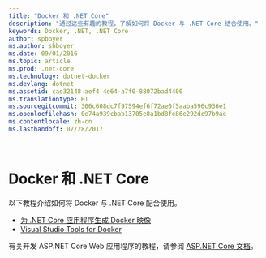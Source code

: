 ```yaml
---
title: "Docker 和 .NET Core"
description: "通过这些有趣的教程，了解如何将 Docker 与 .NET Core 结合使用。"
keywords: Docker, .NET, .NET Core
author: spboyer
ms.author: shboyer
ms.date: 09/01/2016
ms.topic: article
ms.prod: .net-core
ms.technology: dotnet-docker
ms.devlang: dotnet
ms.assetid: cae32148-aef4-4e64-a7f0-88072bad4400
ms.translationtype: HT
ms.sourcegitcommit: 306c608dc7f97594ef6f72ae0f5aaba596c936e1
ms.openlocfilehash: 0e74a939cbab13705e8a1bd8fe86e292dc97b9ae
ms.contentlocale: zh-cn
ms.lasthandoff: 07/28/2017

---
```


# <a name="docker-and-net-core"></a>Docker 和 .NET Core 

以下教程介绍如何将 Docker 与 .NET Core 配合使用。

- [为 .NET Core 应用程序生成 Docker 映像](building-net-docker-images.md)
- [Visual Studio Tools for Docker](visual-studio-tools-for-docker.md)

有关开发 ASP.NET Core Web 应用程序的教程，请参阅 [ASP.NET Core 文档](/aspnet/core/)。

